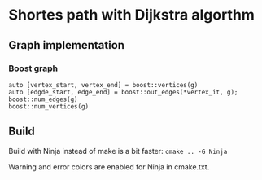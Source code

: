 # Shortes path with Dijkstra algorthm

## Graph implementation

### Boost graph

```
auto [vertex_start, vertex_end] = boost::vertices(g)
auto [edgde_start, edge_end] = boost::out_edges(*vertex_it, g);
boost::num_edges(g)
boost::num_vertices(g)
```

## Build

Build with Ninja instead of make is a bit faster: `cmake .. -G Ninja`

Warning and error colors are enabled for Ninja in cmake.txt.